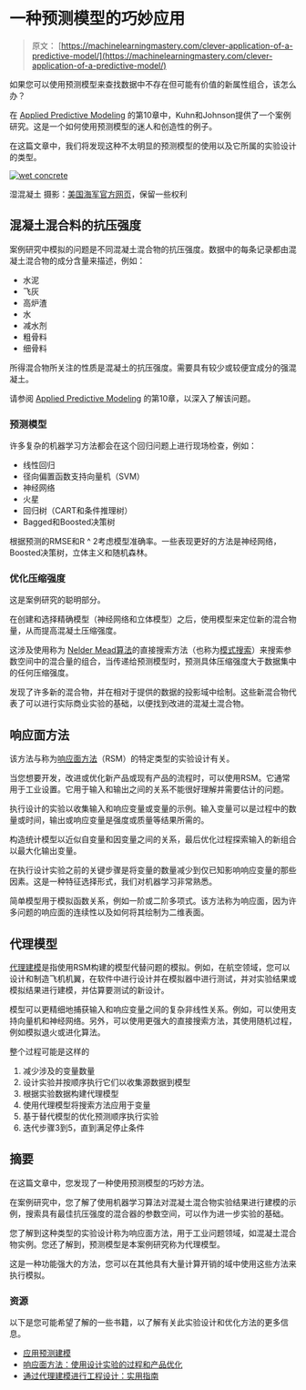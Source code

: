 # 一种预测模型的巧妙应用

> 原文： [https://machinelearningmastery.com/clever-application-of-a-predictive-model/](https://machinelearningmastery.com/clever-application-of-a-predictive-model/)

如果您可以使用预测模型来查找数据中不存在但可能有价值的新属性组合，该怎么办？

在 [Applied Predictive Modeling](http://www.amazon.com/dp/1461468485?tag=inspiredalgor-20) 的第10章中，Kuhn和Johnson提供了一个案例研究。这是一个如何使用预测模型的迷人和创造性的例子。

在这篇文章中，我们将发现这种不太明显的预测模型的使用以及它所属的实验设计的类型。

[![wet concrete](img/14c90d71e3bf4b3f2356fa31ea9c6d68.jpg)](https://3qeqpr26caki16dnhd19sv6by6v-wpengine.netdna-ssl.com/wp-content/uploads/2014/08/wet-concrete.jpg)

湿混凝土
摄影：[美国海军官方网页](https://www.flickr.com/photos/usnavy/5405473010)，保留一些权利

## 混凝土混合料的抗压强度

案例研究中模拟的问题是不同混凝土混合物的抗压强度。数据中的每条记录都由混凝土混合物的成分含量来描述，例如：

*   水泥
*   飞灰
*   高炉渣
*   水
*   减水剂
*   粗骨料
*   细骨料

所得混合物所关注的性质是混凝土的抗压强度。需要具有较少或较便宜成分的强混凝土。

请参阅 [Applied Predictive Modeling](http://www.amazon.com/dp/1461468485?tag=inspiredalgor-20) 的第10章，以深入了解该问题。

### 预测模型

许多复杂的机器学习方法都会在这个回归问题上进行现场检查，例如：

*   线性回归
*   径向偏置函数支持向量机（SVM）
*   神经网络
*   火星
*   回归树（CART和条件推理树）
*   Bagged和Boosted决策树

根据预测的RMSE和R ^ 2考虑模型准确率。一些表现更好的方法是神经网络，Boosted决策树，立体主义和随机森林。

### 优化压缩强度

这是案例研究的聪明部分。

在创建和选择精确模型（神经网络和立体模型）之后，使用模型来定位新的混合物量，从而提高混凝土压缩强度。

这涉及使用称为 [Nelder Mead算法](http://en.wikipedia.org/wiki/Nelder%E2%80%93Mead_method)的直接搜索方法（也称为[模式搜索](http://en.wikipedia.org/wiki/Pattern_search_(optimization))）来搜索参数空间中的混合量的组合，当传递给预测模型时，预测具体压缩强度大于数据集中的任何压缩强度。

发现了许多新的混合物，并在相对于提供的数据的投影域中绘制。这些新混合物代表了可以进行实际商业实验的基础，以便找到改进的混凝土混合物。

## 响应面方法

该方法与称为[响应面方法](http://en.wikipedia.org/wiki/Response_surface_methodology)（RSM）的特定类型的实验设计有关。

当您想要开发，改进或优化新产品或现有产品的流程时，可以使用RSM。它通常用于工业设置。它用于输入和输出之间的关系不能很好理解并需要估计的问题。

执行设计的实验以收集输入和响应变量或变量的示例。输入变量可以是过程中的数量或时间，输出或响应变量是强度或质量等结果所需的。

构造统计模型以近似自变量和因变量之间的关系，最后优化过程探索输入的新组合以最大化输出变量。

在执行设计实验之前的关键步骤是将变量的数量减少到仅已知影响响应变量的那些因素。这是一种特征选择形式，我们对机器学习非常熟悉。

简单模型用于模拟函数关系，例如一阶或二阶多项式。该方法称为响应面，因为许多问题的响应面的连续性以及如何将其绘制为二维表面。

## 代理模型

[代理建模](http://en.wikipedia.org/wiki/Surrogate_model)是指使用RSM构建的模型代替问题的模拟。例如，在航空领域，您可以设计和制造飞机机翼，在软件中进行设计并在模拟器中进行测试，并对实验结果或模拟结果进行建模，并估算要测试的新设计。

模型可以更精细地捕获输入和响应变量之间的复杂非线性关系。例如，可以使用支持向量机和神经网络。另外，可以使用更强大的直接搜索方法，其使用随机过程，例如模拟退火或进化算法。

整个过程可能是这样的

1.  减少涉及的变量数量
2.  设计实验并按顺序执行它们以收集源数据到模型
3.  根据实验数据构建代理模型
4.  使用代理模型将搜索方法应用于变量
5.  基于替代模型的优化预测顺序执行实验
6.  迭代步骤3到5，直到满足停止条件

## 摘要

在这篇文章中，您发现了一种使用预测模型的巧妙方法。

在案例研究中，您了解了使用机器学习算法对混凝土混合物实验结果进行建模的示例，搜索具有最佳抗压强度的混合器的参数空间，可以作为进一步实验的基础。

您了解到这种类型的实验设计称为响应面方法，用于工业问题领域，如混凝土混合物实例。您还了解到，预测模型是本案例研究称为代理模型。

这是一种功能强大的方法，您可以在其他具有大量计算开销的域中使用这些方法来执行模拟。

### 资源

以下是您可能希望了解的一些书籍，以了解有关此实验设计和优化方法的更多信息。

*   [应用预测建模](http://www.amazon.com/dp/1461468485?tag=inspiredalgor-20)
*   [响应面方法：使用设计实验的过程和产品优化](http://www.amazon.com/dp/0470174463?tag=inspiredalgor-20)
*   [通过代理建模进行工程设计：实用指南](http://www.amazon.com/dp/0470060689?tag=inspiredalgor-20)